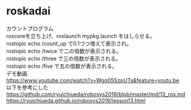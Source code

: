 # roskadai
カウントプログラム  
roscoreを立ち上げ、roslaunch mypkg.launch をはしらせる。  
rostopic echo /count_up で0.1づつ増えて表示され。  
rostopic echo /twice で二の倍数が表示される。  
rostopic echo /three で三の倍数が表示される。  
rostopic echo /five で五の倍数が表示される。  
デモ動画  
https://www.youtube.com/watch?v=Wgq05SzpUTs&feature=youtu.be  
以下を参考にした  
https://github.com/ryuichiueda/robosys2019/blob/master/md/13_ros.md  
https://ryuichiueda.github.io/robosys2019/lesson13.html  

